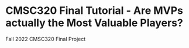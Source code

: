 # CMSC320 Final Tutorial - Are MVPs actually the Most Valuable Players?
Fall 2022 CMSC320 Final Project
